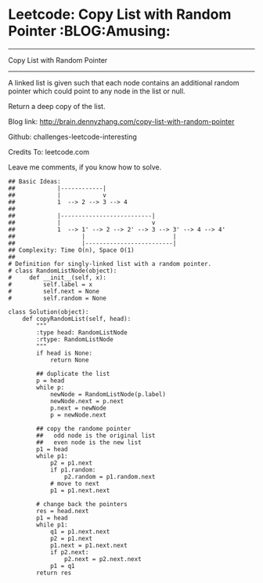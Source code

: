 # Leetcode: Copy List with Random Pointer     :BLOG:Amusing:


---

Copy List with Random Pointer  

---

A linked list is given such that each node contains an additional random pointer which could point to any node in the list or null.  

Return a deep copy of the list.  

Blog link: <http://brain.dennyzhang.com/copy-list-with-random-pointer>  

Github: challenges-leetcode-interesting  

Credits To: leetcode.com  

Leave me comments, if you know how to solve.  

    ## Basic Ideas:
    ##            |------------|
    ##            |            v
    ##            1  --> 2 --> 3 --> 4
    ##
    ##            |--------------------------|
    ##            |                          v
    ##            1  --> 1' --> 2 --> 2' --> 3 --> 3' --> 4 --> 4'
    ##                   |                         |
    ##                   |-------------------------|
    ## Complexity: Time O(n), Space O(1)
    ##
    # Definition for singly-linked list with a random pointer.
    # class RandomListNode(object):
    #     def __init__(self, x):
    #         self.label = x
    #         self.next = None
    #         self.random = None
    
    class Solution(object):
        def copyRandomList(self, head):
            """
            :type head: RandomListNode
            :rtype: RandomListNode
            """
            if head is None:
                return None
    
            ## duplicate the list
            p = head
            while p:
                newNode = RandomListNode(p.label)
                newNode.next = p.next
                p.next = newNode
                p = newNode.next
    
            ## copy the randome pointer
            ##   odd node is the original list
            ##   even node is the new list
            p1 = head
            while p1:
                p2 = p1.next
                if p1.random:
                    p2.random = p1.random.next
                # move to next
                p1 = p1.next.next
    
            # change back the pointers
            res = head.next
            p1 = head
            while p1:
                q1 = p1.next.next
                p2 = p1.next
                p1.next = p1.next.next
                if p2.next:
                    p2.next = p2.next.next
                p1 = q1
            return res